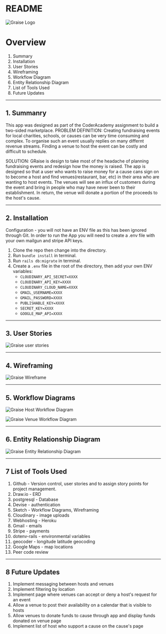 # README

![Graise Logo](app/assets/images/Graise.png "Graise Logo")

# Overview

1. Summary
2. Installation
3. User Stories
4. Wireframing
5. Workflow Diagram
6. Entity Relationship Diagram
7. List of Tools Used
8. Future Updates

-----
## 1. Summanry
This app was designed as part of the CoderAcademy assignment to build a two-sided marketplace.
PROBLEM DEFINITION: Creating fundraising events for local charities, schools, or causes can be very time consuming and complex. To organise such an event usually replies on many differnt revenue streams. Finding a venue to host the event can be costly and difficult to schedule.

SOLUTION: GRaise is design to take most of the headache of planning fundraising events and redesign how the money is raised. The app is designed so that a user who wants to raise money for a cause cans sign on to become a host and find venues(restaurant, bar, etc) in their area who are wanting to host events. The venues will see an influx of customers during the event and bring in people who may have never been to their establishment. In return, the venue will donate a portion of the proceeds to the host's cause.

-----
## 2. Installation
Configuration - you will not have an ENV file as this has been ignored through Git. In order to run the App you will need to create a .env file with your own mailgun and stripe API keys.

1. Clone the repo then change into the directory.
2. Run `bundle install` in terminal.
3. Run `rails db:migrate` in terminal.
4. Create a `.env` file in the root of the directory, then add your own ENV variables:
   + `CLOUDINARY_API_SECRET=XXXX`
   + `CLOUDINARY_API_KEY=XXXX`
   + `CLOUDINARY_CLOUD_NAME=XXXX`
   + `GMAIL_USERNAME=XXXX`
   + `GMAIL_PASSWORD=XXXX`
   + `PUBLISHABLE_KEY=XXXX`
   + `SECRET_KEY=XXXX`
   + `GOOGLE_MAP_API=XXXX`

-----
## 3. User Stories
![Graise user stories](app/assets/images/user_stories.png "Graise user stories")

-----
## 4. Wireframing
![Graise Wireframe](app/assets/images/wireframe.png "Graise Wireframe")

-----
## 5. Workflow Diagrams
![Graise Host Workflow Diagram](app/assets/images/host_workflow_diagram.jpg "Graise Host Workflow Diagram")


![Graise Venue Workflow Diagram](app/assets/images/venue_workflow_diagram.jpg "Graise Venue Workflow Diagram")

-----
## 6. Entity Relationship Diagram
![Graise Entity Relationship Diagram](app/assets/images/gRaise_ERD.png "Graise Entity Relationship Diagram")

-----
## 7 List of Tools Used
1. Github - Version control, user stories and to assign story points for project management.
2. Draw.io - ERD
3. postgresql - Database
4. Devise - authentication
5. Sketch - Workflow Diagrams, Wireframing
6. Cloudinary - image uploads
7. Webhosting - Heroku
8. Gmail - emails
9. Stripe - payments
10. dotenv-rails - environmental variables
11. geocoder - longitude latitude geocoding
12. Google Maps - map locations
13. Peer code review

-----
## 8 Future Updates

1. Implement messaging between hosts and venues
2. Implement filtering by location
3. Implement page where venues can accept or deny a host's request for an event
4. Allow a venue to post their availability on a calendar that is visible to hosts
5. Allow venues to donate funds to cause through app and display funds donated on venue page
6. Implement list of host who support a cause on the cause's page

